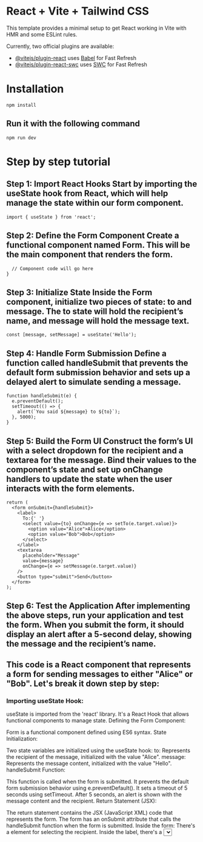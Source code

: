 # React + Vite + Tailwind CSS

This template provides a minimal setup to get React working in Vite with HMR and some ESLint rules.

Currently, two official plugins are available:

- [@vitejs/plugin-react](https://github.com/vitejs/vite-plugin-react/blob/main/packages/plugin-react/README.md) uses [Babel](https://babeljs.io/) for Fast Refresh
- [@vitejs/plugin-react-swc](https://github.com/vitejs/vite-plugin-react-swc) uses [SWC](https://swc.rs/) for Fast Refresh

# Installation
```
npm install
```

## Run it with the following command

```
npm run dev
```

# Step by step tutorial

## Step 1: Import React Hooks Start by importing the useState hook from React, which will help manage the state within our form component.

```import { useState } from 'react';```

## Step 2: Define the Form Component Create a functional component named Form. This will be the main component that renders the form.

```export default function Form() {
  // Component code will go here
}
```

## Step 3: Initialize State Inside the Form component, initialize two pieces of state: to and message. The to state will hold the recipient’s name, and message will hold the message text.

```const [to, setTo] = useState('Alice');
const [message, setMessage] = useState('Hello');
```

## Step 4: Handle Form Submission Define a function called handleSubmit that prevents the default form submission behavior and sets up a delayed alert to simulate sending a message.

```
function handleSubmit(e) {
  e.preventDefault();
  setTimeout(() => {
    alert(`You said ${message} to ${to}`);
  }, 5000);
}
```

## Step 5: Build the Form UI Construct the form’s UI with a select dropdown for the recipient and a textarea for the message. Bind their values to the component’s state and set up onChange handlers to update the state when the user interacts with the form elements.

```
return (
  <form onSubmit={handleSubmit}>
    <label>
      To:{' '}
      <select value={to} onChange={e => setTo(e.target.value)}>
        <option value="Alice">Alice</option>
        <option value="Bob">Bob</option>
      </select>
    </label>
    <textarea
      placeholder="Message"
      value={message}
      onChange={e => setMessage(e.target.value)}
    />
    <button type="submit">Send</button>
  </form>
);
```

## Step 6: Test the Application After implementing the above steps, run your application and test the form. When you submit the form, it should display an alert after a 5-second delay, showing the message and the recipient’s name.

## This code is a React component that represents a form for sending messages to either "Alice" or "Bob". Let's break it down step by step:

### Importing useState Hook:

useState is imported from the 'react' library. It's a React Hook that allows functional components to manage state.
Defining the Form Component:

Form is a functional component defined using ES6 syntax.
State Initialization:

Two state variables are initialized using the useState hook:
to: Represents the recipient of the message, initialized with the value "Alice".
message: Represents the message content, initialized with the value "Hello".
handleSubmit Function:

This function is called when the form is submitted.
It prevents the default form submission behavior using e.preventDefault().
It sets a timeout of 5 seconds using setTimeout. After 5 seconds, an alert is shown with the message content and the recipient.
Return Statement (JSX):

The return statement contains the JSX (JavaScript XML) code that represents the form.
The form has an onSubmit attribute that calls the handleSubmit function when the form is submitted.
Inside the form:
There's a <label> element for selecting the recipient.
Inside the label, there's a <select> element with options for "Alice" and "Bob". It's bound to the to state variable, and onChange, it updates the to state using setTo.
There's a <textarea> element for entering the message. It's bound to the message state variable, and onChange, it updates the message state using setMessage.
There's a <button> element for submitting the form with the text "Send".